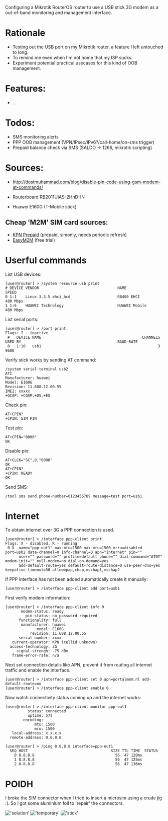 Configuring a Mikrotik RouterOS router to use a USB stick 3G modem as a out-of-band monitoring and management interface.

# Rationale
- Testing out the USB port on my Mikrotik router, a feature I left untouched to long.
- To remind me even when I'm not home that my ISP sucks.
- Experiment potential practical usecases for this kind of OOB management.

# Features:

- ...

# Todos:

- SMS monitoring alerts
- PPP OOB management (VPN/IPsec/IPv6?/call-home/on-sms trigger)
- Prepaid balance check via SMS (SALDO -> 1266, mikrotik scripting)

# Sources:

- http://dostmuhammad.com/blog/disable-pin-code-using-gsm-modem-at-commands/

- Routerboard RB2011UiAS-2HnD-IN
- Huawei E160G (T-Mobile stick)

## Cheap 'M2M' SIM card sources:

- [KPN Prepaid](https://www.kpn.com/mobiel/prepaid-simkaart) (prepaid, simonly, needs periodic refresh)
- [EasyM2M](http://www.easym2m.eu/) (free trial)

# Userful commands

List USB devices:

    [user@router] > /system resource usb print
    # DEVICE VENDOR                                   NAME                                   SPEED
    0 1:1    Linux 3.3.5 ehci_hcd                     RB400 EHCI                             480 Mbps
    1 1:6    HUAWEI Technology                        HUAWEI Mobile                          480 Mbps

List serial ports:

    [user@router] > /port print
    Flags: I - inactive
     #   DEVICE NAME                                             CHANNELS USED-BY                                           BAUD-RATE
     0   1:10   usb1                                                    3                                                   9600

Verify stick works by sending AT command:

    /system serial-terminal usb2
    ATI
    Manufacturer: huawei
    Model: E160G
    Revision: 11.608.12.00.55
    IMEI: xxxxx
    +GCAP: +CGSM,+DS,+ES

Check pin:

    AT+CPIN?
    +CPIN: SIM PIN

Test pin:

    AT+CPIN="0000"
    OK

Disable pin:

    AT+CLCK="SC",0,"0000"
    OK
    AT+CPIN?
    +CPIN: READY
    OK

Send SMS:

    /tool sms send phone-number=0123456789 message=test port=usb1

# Internet

To obtain internet over 3G a PPP connection is used.

    [user@router] > /interface ppp-client print
    Flags: X - disabled, R - running
     0 X  name="ppp-out1" max-mtu=1500 max-mru=1500 mrru=disabled port=usb2 data-channel=0 info-channel=0 apn="internet" pin=""
          user="" password="" profile=default phone="" dial-command="ATDT" modem-init="" null-modem=no dial-on-demand=yes
          add-default-route=yes default-route-distance=0 use-peer-dns=yes keepalive-timeout=30 allow=pap,chap,mschap1,mschap2

If PPP interface has not been added automatically create it manually:

    [user@router] > /interface ppp-client add port=usb1

First verify modem information:

    [user@router] > /interface ppp-client info 0
           modem-status: ready
             pin-status: no password required
          functionality: full
           manufacturer: huawei
                  model: E160G
               revision: 11.608.12.00.55
          serial-number: xxxx
       current-operator: KPN (cellid unknown)
      access-technology: 3G
         signal-strengh: -75 dBm
       frame-error-rate: n/a

Next set connection details like APN, prevent it from routing all internet traffic and enable the interface.

    [user@router] > /interface ppp-client set 0 apn=portalmmm.nl add-default-route=no
    [user@router] > /interface ppp-client enable 0

Now watch connectivity status coming up and the internet works:

    [user@router] > /interface ppp-client monitor ppp-out1
              status: connected
              uptime: 57s
            encoding:
                 mtu: 1500
                 mru: 1500
       local-address: x.x.x.x
      remote-address: 0.0.0.0

    [user@router] > /ping 8.8.8.8 interface=ppp-out1
      SEQ HOST                                     SIZE TTL TIME  STATUS
        0 8.8.8.8                                    56  47 120ms
        1 8.8.8.8                                    56  47 125ms
        2 8.8.8.8                                    56  47 136ms



# POIDH

I broke the SIM connector when I tried to insert a microsim using a crude jig :(. So I got some aluminium foil to 'repair' the connectors.

!['solution'](/img/IMG_20170516_195326.jpg)
!['temporary'](/img/IMG_20170516_195350.jpg)
!['stick'](/img/IMG_20170516_195709.jpg)

